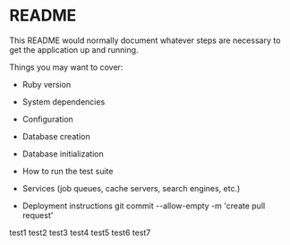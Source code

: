# README

This README would normally document whatever steps are necessary to get the
application up and running.

Things you may want to cover:

* Ruby version

* System dependencies

* Configuration

* Database creation

* Database initialization

* How to run the test suite

* Services (job queues, cache servers, search engines, etc.)

* Deployment instructions
git commit --allow-empty -m 'create pull request'

test1
test2
test3
test4
test5
test6
test7